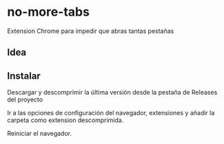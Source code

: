# no-more-tabs

Extension Chrome para impedir que abras tantas pestañas

## Idea


## Instalar

Descargar y descomprimir la última versión desde la pestaña de Releases del proyecto

Ir a las opciones de configuración del navegador, extensiones y añadir la carpeta como
extension descomprimida.

Reiniciar el navegador.

